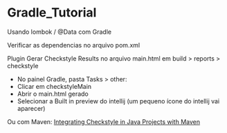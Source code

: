 # Gradle_Tutorial

Usando lombok / @Data com Gradle

Verificar as dependencias no arquivo pom.xml

Plugin
Gerar Checkstyle Results no arquivo main.html em build > reports > checkstyle

- No painel Gradle, pasta Tasks > other:
- Clicar em checkstyleMain
- Abrir o main.html gerado
- Selecionar a Built in preview do intellij (um pequeno ícone do intellij vai aparecer)

Ou com Maven:
[Integrating Checkstyle in Java Projects with Maven](https://medium.com/@sruthiganesh/integrating-checkstyle-in-java-projects-with-maven-b1ac2cafd016#:~:text=Checkstyle%20helps%20maintain%20consistent%20code,style%20violations%20before%20merging%20code.)
